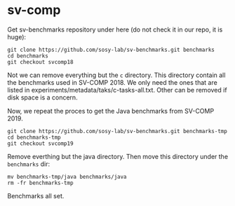 # sv-comp

Get sv-benchmarks repository under here (do not check it in our repo, it is huge):
```
git clone https://github.com/sosy-lab/sv-benchmarks.git benchmarks
cd benchmarks
git checkout svcomp18
```

Not we can remove everything but the `c` directory. This directory contain all the benchmarks used in SV-COMP 2018.
We only need the ones that are listed in experiments/metadata/taks/c-tasks-all.txt. Other can be removed if disk space is a concern.

Now, we repeat the proces to get the Java benchmarks from SV-COMP 2019.

```
git clone https://github.com/sosy-lab/sv-benchmarks.git benchmarks-tmp
cd benchmarks-tmp
git checkout svcomp19
```

Remove everthing but the java directory. Then move this directory under the `benchmarks` dir:
```shell
mv benchmarks-tmp/java benchmarks/java
rm -fr benchmarks-tmp
```


Benchmarks all set.